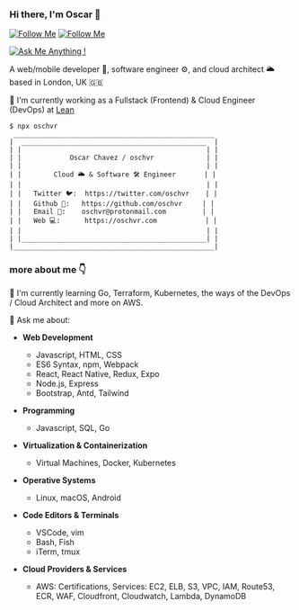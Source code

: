 ### Hi there, I'm Oscar 👋

[![Follow Me](https://img.shields.io/twitter/follow/oschvr?style=social)](https://twitter.com/oschvr) 
[![Follow Me](https://img.shields.io/github/followers/oschvr?style=social)](https://github.com/oschvr) 

[![Ask Me Anything !](https://img.shields.io/badge/Ask%20me-anything-1abc9c.svg)](https://gitHub.com/oschvr/ama)

A web/mobile developer 📱, software engineer ⚙️, and cloud architect 🌥 based in London, UK 🇬🇧

🔭 I'm currently working as a Fullstack (Frontend) & Cloud Engineer (DevOps) at [Lean](https://leantech.me)

```
$ npx oschvr
 __________________________________________________
|  ______________________________________________  |
| |                                              | |
| |            Oscar Chavez / oschvr             | |
| |                                              | |
| |        Cloud 🌥 & Software 🛠 Engineer       | |
| |                                              | |
| |   Twitter 🐦:  https://twitter.com/oschvr    | |
| |   Github 🐙:   https://github.com/oschvr     | |
| |   Email 📧:    oschvr@protonmail.com         | |
| |   Web 💻:      https://oschvr.com            | |
| |                                              | |
| |______________________________________________| |
|__________________________________________________|

```
### more about me 👇

🌱 I'm currently learning Go, Terraform, Kubernetes, the ways of the DevOps / Cloud Architect and more on AWS.

🤔 Ask me about: 

- **Web Development**
	- Javascript, HTML, CSS
	- ES6 Syntax, npm, Webpack
	- React, React Native, Redux, Expo
	- Node.js, Express 
	- Bootstrap, Antd, Tailwind

- **Programming**
	- Javascript, SQL, Go
	
- **Virtualization & Containerization**
	- Virtual Machines, Docker, Kubernetes

- **Operative Systems**
	- Linux, macOS, Android
	
- **Code Editors & Terminals**
	- VSCode, vim
	- Bash, Fish
	- iTerm, tmux
	
- **Cloud Providers & Services**
	- AWS: Certifications, Services: EC2, ELB, S3, VPC, IAM, Route53, ECR, WAF, Cloudfront, Cloudwatch, Lambda, DynamoDB


